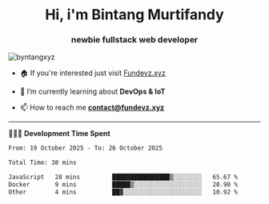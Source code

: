 <h1 align="center">Hi, i'm Bintang Murtifandy</h1>
<h3 align="center">newbie fullstack web developer</h3>

<p align="left"> <img src="https://komarev.com/ghpvc/?username=byntangxyz&label=Profile%20views&color=0e75b6&style=flat" alt="byntangxyz" /> </p>

- 🏠 If you're interested just visit [Fundevz.xyz](https://fundevz.xyz)

- 🌱 I’m currently learning about **DevOps & IoT**

- 📫 How to reach me **[contact@fundevz.xyz](mailto:contact@fundevz.xyz)**

<hr />

👩🏿‍💻 **Development Time Spent**

<p><!--START_SECTION:waka-->

```txt
From: 19 October 2025 - To: 26 October 2025

Total Time: 38 mins

JavaScript   28 mins         ████████████████▒░░░░░░░░   65.67 %
Docker       9 mins          █████▒░░░░░░░░░░░░░░░░░░░   20.90 %
Other        4 mins          ██▓░░░░░░░░░░░░░░░░░░░░░░   10.92 %
```

<!--END_SECTION:waka--></p>
